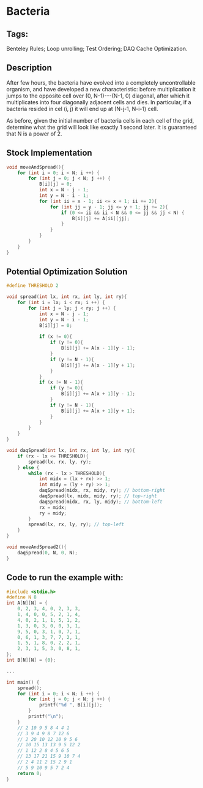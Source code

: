 # Bacteria

## Tags:
Benteley Rules; Loop unrolling; Test Ordering; DAQ Cache Optimization.

## Description

After few hours, the bacteria have evolved into a completely uncontrollable organism, and have developed a new characteristic: before multiplication it jumps to the opposite cell over (0, N-1)---(N-1, 0) diagonal, after which it multiplicates into four diagonally adjacent cells and dies. In particular, if a bacteria resided in cel (i, j) it will end up at (N-j-1, N-i-1) cell.

As before, given the initial number of bacteria cells in each cell of the grid, determine what the grid will look like exactly 1 second later. It is guaranteed that N is a power of 2.

## Stock Implementation

```c
void moveAndSpread(){
    for (int i = 0; i < N; i ++) {
        for (int j = 0; j < N; j ++) {
            B[i][j] = 0;
            int x = N - j - 1;
            int y = N - i - 1;
            for (int ii = x - 1; ii <= x + 1; ii += 2){
                for (int jj = y - 1; jj <= y + 1; jj += 2){
                    if (0 <= ii && ii < N && 0 <= jj && jj < N) {
                        B[i][j] += A[ii][jj];
                    }
                }
            }
        }
    }
}
```

## Potential Optimization Solution

```c
#define THRESHOLD 2

void spread(int lx, int rx, int ly, int ry){
    for (int i = lx; i < rx; i ++) {
        for (int j = ly; j < ry; j ++) {
            int x = N - j - 1;
            int y = N - i - 1;
            B[i][j] = 0;
            
            if (x != 0){
                if (y != 0){
                    B[i][j] += A[x - 1][y - 1];
                }
                if (y != N - 1){
                    B[i][j] += A[x - 1][y + 1];
                }
            }
            if (x != N - 1){
                if (y != 0){
                    B[i][j] += A[x + 1][y - 1];
                }
                if (y != N - 1){
                    B[i][j] += A[x + 1][y + 1];
                }
            }
        }
    }
}

void daqSpread(int lx, int rx, int ly, int ry){
    if (rx - lx <= THRESHOLD){
        spread(lx, rx, ly, ry);
    } else {
        while (rx - lx > THRESHOLD){
            int midx = (lx + rx) >> 1;
            int midy = (ly + ry) >> 1;
            daqSpread(midx, rx, midy, ry); // bottom-right
            daqSpread(lx, midx, midy, ry); // top-right
            daqSpread(midx, rx, ly, midy); // bottom-left
            rx = midx;
            ry = midy;
        }
        spread(lx, rx, ly, ry); // top-left
    }
}

void moveAndSpread2(){
    daqSpread(0, N, 0, N);
}
```

## Code to run the example with:

```c
#include <stdio.h>
#define N 8
int A[N][N] = {
    0, 2, 3, 4, 0, 2, 3, 3,
    1, 4, 0, 0, 5, 2, 1, 4,
    4, 0, 2, 1, 1, 5, 1, 2,
    1, 3, 0, 3, 0, 0, 3, 1,
    9, 5, 0, 3, 1, 0, 7, 1,
    0, 6, 1, 3, 7, 7, 2, 1,
    1, 5, 1, 8, 0, 2, 2, 1,
    2, 3, 1, 5, 3, 0, 8, 1,
};
int B[N][N] = {0};

...

int main() {
    spread();
    for (int i = 0; i < N; i ++) {
        for (int j = 0; j < N; j ++) {
            printf("%d ", B[i][j]);
        }
        printf("\n");
    }
    // 2 10 9 5 8 4 4 1 
    // 3 9 4 9 8 7 12 6 
    // 2 20 10 12 10 9 5 6 
    // 10 15 13 13 9 5 12 2 
    // 1 12 2 8 4 5 6 5 
    // 13 17 21 15 9 10 7 4 
    // 2 4 11 2 15 2 9 1 
    // 5 9 10 9 5 7 2 4
    return 0;
}
```
